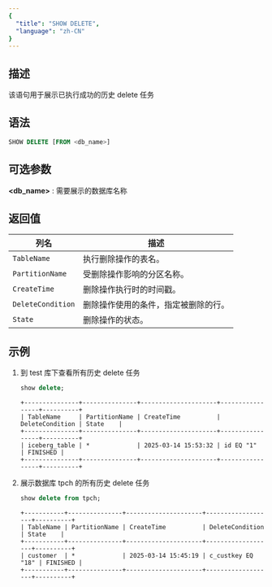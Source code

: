 ```yaml
---
{
  "title": "SHOW DELETE",
  "language": "zh-CN"
}
---
```


## 描述

该语句用于展示已执行成功的历史 delete 任务

## 语法

```sql
SHOW DELETE [FROM <db_name>]
```

## 可选参数
**<db_name>** : 需要展示的数据库名称

## 返回值
| 列名               | 描述                                                         |
|-------------------|------------------------------------------------------------|
| `TableName`       | 执行删除操作的表名。                                         |
| `PartitionName`   | 受删除操作影响的分区名称。                                   |
| `CreateTime`      | 删除操作执行时的时间戳。                                     |
| `DeleteCondition` | 删除操作使用的条件，指定被删除的行。                         |
| `State`           | 删除操作的状态。                                             |


## 示例
1. 到 test 库下查看所有历史 delete 任务
    ```sql
    show delete;
    ```
    ```text
    +---------------+---------------+---------------------+-----------------+----------+
    | TableName     | PartitionName | CreateTime          | DeleteCondition | State    |
    +---------------+---------------+---------------------+-----------------+----------+
    | iceberg_table | *             | 2025-03-14 15:53:32 | id EQ "1"       | FINISHED |
    +---------------+---------------+---------------------+-----------------+----------+
    ```

2. 展示数据库 tpch 的所有历史 delete 任务

    ```sql
    show delete from tpch;
    ```
    ```text
    +-----------+---------------+---------------------+-------------------+----------+
    | TableName | PartitionName | CreateTime          | DeleteCondition   | State    |
    +-----------+---------------+---------------------+-------------------+----------+
    | customer  | *             | 2025-03-14 15:45:19 | c_custkey EQ "18" | FINISHED |
    +-----------+---------------+---------------------+-------------------+----------+
    ```

